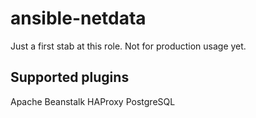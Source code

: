 # ansible-netdata
Just a first stab at this role. Not for production usage yet.

## Supported plugins
Apache
Beanstalk
HAProxy
PostgreSQL
